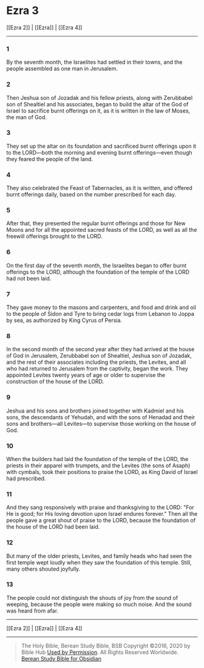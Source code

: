 # Ezra 3

[[Ezra 2]] | [[Ezra]] | [[Ezra 4]]

---

### 1
By the seventh month, the Israelites had settled in their towns, and the people assembled as one man in Jerusalem.

### 2
Then Jeshua son of Jozadak and his fellow priests, along with Zerubbabel son of Shealtiel and his associates, began to build the altar of the God of Israel to sacrifice burnt offerings on it, as it is written in the law of Moses, the man of God.

### 3
They set up the altar on its foundation and sacrificed burnt offerings upon it to the LORD—both the morning and evening burnt offerings—even though they feared the people of the land.

### 4
They also celebrated the Feast of Tabernacles, as it is written, and offered burnt offerings daily, based on the number prescribed for each day.

### 5
After that, they presented the regular burnt offerings and those for New Moons and for all the appointed sacred feasts of the LORD, as well as all the freewill offerings brought to the LORD.

### 6
On the first day of the seventh month, the Israelites began to offer burnt offerings to the LORD, although the foundation of the temple of the LORD had not been laid.

### 7
They gave money to the masons and carpenters, and food and drink and oil to the people of Sidon and Tyre to bring cedar logs from Lebanon to Joppa by sea, as authorized by King Cyrus of Persia.

### 8
In the second month of the second year after they had arrived at the house of God in Jerusalem, Zerubbabel son of Shealtiel, Jeshua son of Jozadak, and the rest of their associates including the priests, the Levites, and all who had returned to Jerusalem from the captivity, began the work. They appointed Levites twenty years of age or older to supervise the construction of the house of the LORD.

### 9
Jeshua and his sons and brothers joined together with Kadmiel and his sons, the descendants of Yehudah, and with the sons of Henadad and their sons and brothers—all Levites—to supervise those working on the house of God.

### 10
When the builders had laid the foundation of the temple of the LORD, the priests in their apparel with trumpets, and the Levites (the sons of Asaph) with cymbals, took their positions to praise the LORD, as King David of Israel had prescribed.

### 11
And they sang responsively with praise and thanksgiving to the LORD: "For He is good; for His loving devotion upon Israel endures forever." Then all the people gave a great shout of praise to the LORD, because the foundation of the house of the LORD had been laid.

### 12
But many of the older priests, Levites, and family heads who had seen the first temple wept loudly when they saw the foundation of this temple. Still, many others shouted joyfully.

### 13
The people could not distinguish the shouts of joy from the sound of weeping, because the people were making so much noise. And the sound was heard from afar.

---

[[Ezra 2]] | [[Ezra]] | [[Ezra 4]]

---

> The Holy Bible, Berean Study Bible, BSB
> Copyright &copy;2016, 2020 by Bible Hub
> [Used by Permission](https://berean.bible/terms.htm). All Rights Reserved Worldwide.
> [Berean Study Bible for Obsidian](https://github.com/gapmiss/berean-study-bible-for-obsidian)</small>

